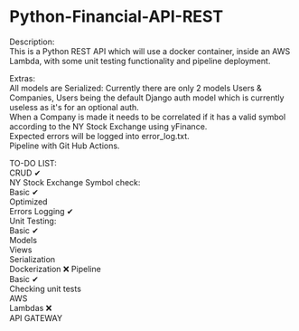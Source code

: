 # Python-Financial-API-REST

Description:  
This is a Python REST API which will use a docker container, inside an AWS Lambda, with some unit testing functionality and pipeline deployment.  

Extras:  
All models are Serialized: Currently there are only 2 models Users & Companies, Users being the default Django auth model which is currently useless as it's for an optional auth.  
When a Company is made it needs to be correlated if it has a valid symbol according to the NY Stock Exchange using yFinance.  
Expected errors will be logged into error_log.txt.  
Pipeline with Git Hub Actions.  

TO-DO LIST:  
	CRUD ✔  
	NY Stock Exchange Symbol check:  
		Basic ✔  
		Optimized  
	Errors Logging ✔  
	Unit Testing:  
		Basic ✔  
		Models  
		Views  
		Serialization  
	Dockerization ❌
	Pipeline  
		Basic ✔  
		Checking unit tests  
	AWS  
		Lambdas ❌  
		API GATEWAY 